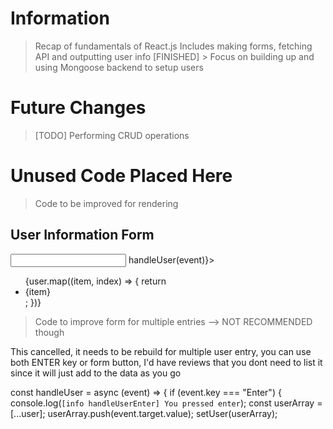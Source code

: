 # Information

> Recap of fundamentals of React.js
> Includes making forms, fetching API and outputting user info
> [FINISHED] > Focus on building up and using Mongoose backend to setup users

# Future Changes

> [TODO] Performing CRUD operations

# Unused Code Placed Here

> Code to be improved for rendering

<h2>User Information Form</h2>
<input onKeyDown={(event) => handleUser(event)}></input>
<ul>
    {user.map((item, index) => {
        return <li key={index}>{item}</li>;
    })}
</ul>

> Code to improve form for multiple entries --> NOT RECOMMENDED though

This cancelled, it needs to be rebuild for multiple user entry, you can use both ENTER key or form button, I'd have reviews that you dont need to list it since it will just add to the data as you go

const handleUser = async (event) => {
if (event.key === "Enter") {
console.log(`[info handleUserEnter] You pressed enter`);
const userArray = [...user];
userArray.push(event.target.value);
setUser(userArray);
